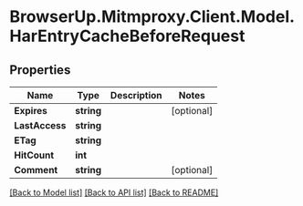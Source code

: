 # BrowserUp.Mitmproxy.Client.Model.HarEntryCacheBeforeRequest

## Properties

Name | Type | Description | Notes
------------ | ------------- | ------------- | -------------
**Expires** | **string** |  | [optional] 
**LastAccess** | **string** |  | 
**ETag** | **string** |  | 
**HitCount** | **int** |  | 
**Comment** | **string** |  | [optional] 

[[Back to Model list]](../README.md#documentation-for-models) [[Back to API list]](../README.md#documentation-for-api-endpoints) [[Back to README]](../README.md)

